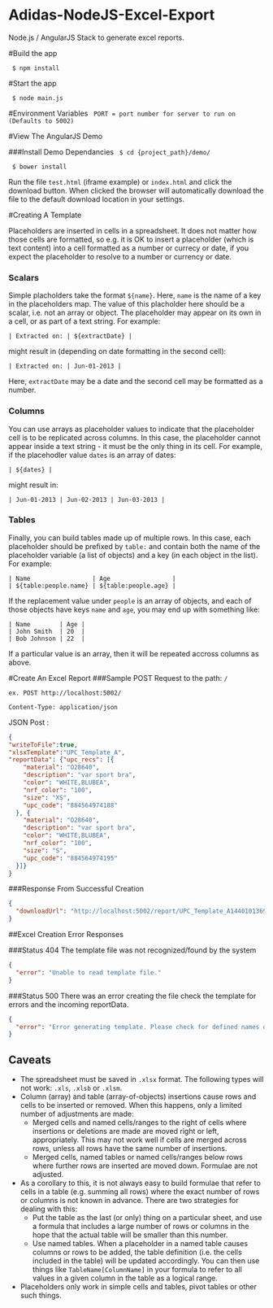 # Adidas-NodeJS-Excel-Export
Node.js / AngularJS Stack to generate excel reports.

#Build the app

` $ npm install`

#Start the app

` $ node main.js`

#Environment Variables
` PORT = port number for server to run on (Defaults to 5002)`

#View The AngularJS Demo

###Install Demo Dependancies
` $ cd {project_path}/demo/`

` $ bower install`

Run the file `test.html` (iframe example) or `index.html` and click the download button.
When clicked the browser will automatically download the file to the default download location in your settings.


#Creating A Template

Placeholders are inserted in cells in a spreadsheet. It does not matter how
those cells are formatted, so e.g. it is OK to insert a placeholder (which is
text content) into a cell formatted as a number or currecy or date, if you
expect the placeholder to resolve to a number or currency or date.

### Scalars

Simple placholders take the format `${name}`. Here, `name` is the name of a
key in the placeholders map. The value of this placholder here should be a
scalar, i.e. not an array or object. The placeholder may appear on its own in a
cell, or as part of a text string. For example:

    | Extracted on: | ${extractDate} |

might result in (depending on date formatting in the second cell):

    | Extracted on: | Jun-01-2013 |

Here, `extractDate` may be a date and the second cell may be formatted as a
number.

### Columns

You can use arrays as placeholder values to indicate that the placeholder cell
is to be replicated across columns. In this case, the placeholder cannot appear
inside a text string - it must be the only thing in its cell. For example,
if the placehodler value `dates` is an array of dates:

    | ${dates} |

might result in:

    | Jun-01-2013 | Jun-02-2013 | Jun-03-2013 |

### Tables

Finally, you can build tables made up of multiple rows. In this case, each
placeholder should be prefixed by `table:` and contain both the name of the
placeholder variable (a list of objects) and a key (in each object in the list).
For example:

    | Name                 | Age                 |
    | ${table:people.name} | ${table:people.age} |

If the replacement value under `people` is an array of objects, and each of
those objects have keys `name` and `age`, you may end up with something like:

    | Name        | Age |
    | John Smith  | 20  |
    | Bob Johnson | 22  |

If a particular value is an array, then it will be repeated accross columns as
above.

#Create An Excel Report
###Sample POST Request to the path: `/`

`ex. POST http://localhost:5002/`

`Content-Type: application/json`

JSON Post :
```json
{
"writeToFile":true,
"xlsxTemplate":"UPC_Template_A",
"reportData": {"upc_recs": [{
    "material": "O28640",
    "description": "var sport bra",
    "color": "WHITE,BLUBEA",
    "nrf_color": "100",
    "size": "XS",
    "upc_code": "884564974188"
  }, {
    "material": "O28640",
    "description": "var sport bra",
    "color": "WHITE,BLUBEA",
    "nrf_color": "100",
    "size": "S",
    "upc_code": "884564974195"
  }]}
}
```

###Response From Successful Creation
```json
{
  "downloadUrl": "http://localhost:5002/report/UPC_Template_A1440101369277.xlsx"
}
```

##Excel Creation Error Responses

###Status 404
The template file was not recognized/found by the system
```json
{
  "error": "Unable to read template file."
}
```

###Status 500
There was an error creating the file check the template for errors and the incoming reportData.
```json
{
  "error": "Error generating template. Please check for defined names or errors in the excel file"
}
```

## Caveats

* The spreadsheet must be saved in `.xlsx` format. The following types will not work: `.xls`, `.xlsb` or `.xlsm`.
* Column (array) and table (array-of-objects) insertions cause rows and cells to
  be inserted or removed. When this happens, only a limited number of
  adjustments are made:
    * Merged cells and named cells/ranges to the right of cells where insertions
      or deletions are made are moved right or left, appropriately. This may
      not work well if cells are merged across rows, unless all rows have the
      same number of insertions.
    * Merged cells, named tables or named cells/ranges below rows where further
      rows are inserted are moved down.
  Formulae are not adjusted.
* As a corollary to this, it is not always easy to build formulae that refer
  to cells in a table (e.g. summing all rows) where the exact number of rows
  or columns is not known in advance. There are two strategies for dealing
  with this:
    * Put the table as the last (or only) thing on a particular sheet, and
      use a formula that includes a large number of rows or columns in the
      hope that the actual table will be smaller than this number.
    * Use named tables. When a placeholder in a named table causes columns or
      rows to be added, the table definition (i.e. the cells included in the
      table) will be updated accordingly. You can then use things like
      `TableName[ColumnName]` in your formula to refer to all values in a given
      column in the table as a logical range.
* Placeholders only work in simple cells and tables, pivot tables or
  other such things.
